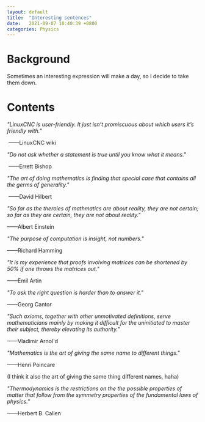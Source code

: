 ```yaml
---
layout: default
title:  "Interesting sentences"
date:   2021-09-07 10:40:39 +0800
categories: Physics
---
```


# Background

 Sometimes an interesting expression will make a day, so I decide to take them down.



# Contents

*"LinuxCNC is user-friendly. It just isn’t promiscuous about which users it’s friendly with."*

​																																						 ——LinuxCNC wiki 

*"Do not ask whether a statement is true until you know what it means."*

​																																						      ——Errett Bishop

*"The art of doing mathematics is finding that special case that contains all the germs of generality."*

​																														——David Hilbert

*"So far as the theroies of mathmatics  are about reality, they are not certain; so far as they are certain, they are not about reality."*

——Albert Einstein

*"The purpose of computation is insight, not numbers."*

——Richard Hamming

*"It is my experience that proofs involving matrices can be shortened by 50% if one throws the matrices out."*

——Emil Artin

*"To ask the right question is harder than to answer it."*

——Georg Cantor

*"Such axioms, together with other unmotivated definitions, serve mathematicians mainly by making it difficult for the uninitiated to master their subject, thereby elevating its authority."*

——Vladimir Arnol'd

*"Mathematics is the art of giving the same name  to different things."*

——Henri Poincare 

(I think it also the art of giving the same thing different names, haha)

*"Thermodynamics is the restrictions on the the possible properties of matter that follow from the symmetry properties of the fundamental laws of physics."*

——Herbert B. Callen

